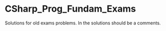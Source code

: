 # CSharp_Prog_Fundam_Exams
Solutions for old exams problems. In the solutions should be a comments.
